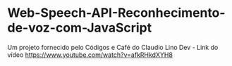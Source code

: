 # Web-Speech-API-Reconhecimento-de-voz-com-JavaScript
Um projeto fornecido pelo Códigos e Café do Claudio Lino Dev - Link do vídeo  https://www.youtube.com/watch?v=afkRHkdXYH8
